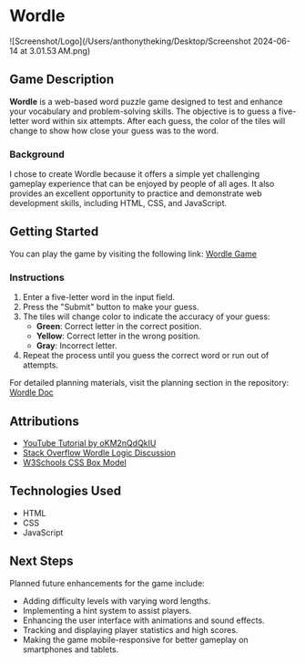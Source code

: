 # Wordle

![Screenshot/Logo](/Users/anthonytheking/Desktop/Screenshot 2024-06-14 at 3.01.53 AM.png)

## Game Description

**Wordle** is a web-based word puzzle game designed to test and enhance your vocabulary and problem-solving skills. The objective is to guess a five-letter word within six attempts. After each guess, the color of the tiles will change to show how close your guess was to the word.

### Background

I chose to create Wordle because it offers a simple yet challenging gameplay experience that can be enjoyed by people of all ages. It also provides an excellent opportunity to practice and demonstrate web development skills, including HTML, CSS, and JavaScript.

## Getting Started

You can play the game by visiting the following link: [Wordle Game](https://github.com/Anthonye242/Wordle.git)

### Instructions

1. Enter a five-letter word in the input field.
2. Press the "Submit" button to make your guess.
3. The tiles will change color to indicate the accuracy of your guess:
   - **Green**: Correct letter in the correct position.
   - **Yellow**: Correct letter in the wrong position.
   - **Gray**: Incorrect letter.
4. Repeat the process until you guess the correct word or run out of attempts.

For detailed planning materials, visit the planning section in the repository: [Wordle Doc](https://github.com/Anthonye242/Wordle.git)

## Attributions

- [YouTube Tutorial by oKM2nQdQkIU](https://www.youtube.com/watch?v=oKM2nQdQkIU&t=338s)
- [Stack Overflow Wordle Logic Discussion](https://stackoverflow.com/questions/77631413/wordle-check-logic)
- [W3Schools CSS Box Model](https://www.w3schools.com/css/css_boxmodel.asp)

## Technologies Used

- HTML
- CSS
- JavaScript

## Next Steps

Planned future enhancements for the game include:

- Adding difficulty levels with varying word lengths.
- Implementing a hint system to assist players.
- Enhancing the user interface with animations and sound effects.
- Tracking and displaying player statistics and high scores.
- Making the game mobile-responsive for better gameplay on smartphones and tablets.

